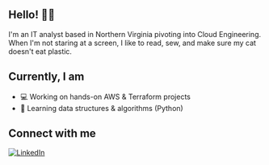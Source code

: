 ## Hello! 👋🏼

I'm an IT analyst based in Northern Virginia pivoting into Cloud Engineering. When I'm not staring at a screen, I like to read, sew, and make sure my cat doesn't eat plastic.

## Currently, I am
- 💻 Working on hands-on AWS & Terraform projects  
- 🚀 Learning data structures & algorithms (Python)

## Connect with me
[![LinkedIn](https://img.shields.io/badge/LinkedIn-0077B5?style=flat&logo=linkedin&logoColor=white)](https://www.linkedin.com/in/rachel-soon4332/)
